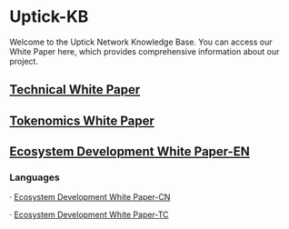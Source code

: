 # Uptick-KB
Welcome to the Uptick Network Knowledge Base. You can access our White Paper here, which provides comprehensive information about our project.

## [Technical White Paper](WHITEPAPER_Technical.md)

## [Tokenomics White Paper](WHITEPAPER_Tokenomics.md)

## [Ecosystem Development White Paper-EN](WHITEPAPER_Ecosystem_Development_EN.md)

### Languages

· [Ecosystem Development White Paper-CN](WHITEPAPER_Ecosystem_Development_CN.md)

· [Ecosystem Development White Paper-TC](WHITEPAPER_Ecosystem_Development_TC.md)
